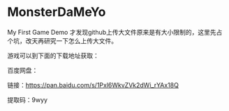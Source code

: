 # MonsterDaMeYo
My First Game Demo
才发现github上传大文件原来是有大小限制的，这里先占个坑，改天再研究一下怎么上传大文件。

游戏可以到下面的下载地址获取：

百度网盘：

链接：https://pan.baidu.com/s/1Pxl6WkvZVk2dWi_rYAx18Q 

提取码：9wyy

